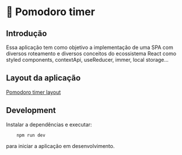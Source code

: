 # 🚀 Pomodoro timer

## Introdução
    
Essa aplicação tem como objetivo a implementação de uma SPA com diversos roteamento e diversos conceitos do ecossistema 
React como styled components, contextApi, useReducer, immer, local storage...

## Layout da aplicação

[Pomodoro timer layout](https://www.figma.com/community/file/1127351821076435124)

## Development

Instalar a dependências e executar:
```
    npm run dev
```
para iniciar a aplicação em desenvolvimento.